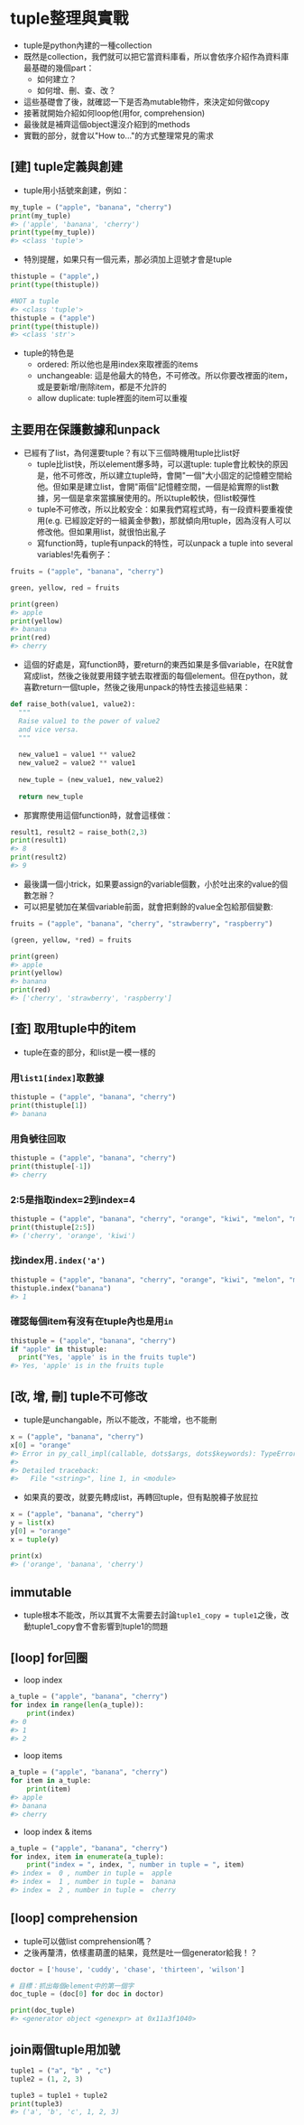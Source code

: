 # tuple整理與實戰  

* tuple是python內建的一種collection  
* 既然是collection，我們就可以把它當資料庫看，所以會依序介紹作為資料庫最基礎的幾個part：  
  * 如何建立？  
  * 如何增、刪、查、改？  
* 這些基礎會了後，就確認一下是否為mutable物件，來決定如何做copy  
* 接著就開始介紹如何loop他(用for, comprehension)  
* 最後就是補齊這個object還沒介紹到的methods  
* 實戰的部分，就會以"How to..."的方式整理常見的需求  

## [建] tuple定義與創建  

* tuple用小括號來創建，例如：  


```python
my_tuple = ("apple", "banana", "cherry")
print(my_tuple)
#> ('apple', 'banana', 'cherry')
print(type(my_tuple))
#> <class 'tuple'>
```

* 特別提醒，如果只有一個元素，那必須加上逗號才會是tuple  


```python
thistuple = ("apple",)
print(type(thistuple))

#NOT a tuple
#> <class 'tuple'>
thistuple = ("apple")
print(type(thistuple))
#> <class 'str'>
```

* tuple的特色是  
  * ordered: 所以他也是用index來取裡面的items  
  * unchangeable: 這是他最大的特色，不可修改。所以你要改裡面的item，或是要新增/刪除item，都是不允許的  
  * allow duplicate: tuple裡面的item可以重複  

## 主要用在保護數據和unpack  

* 已經有了list，為何還要tuple？有以下三個時機用tuple比list好  
  * tuple比list快，所以element爆多時，可以選tuple: tuple會比較快的原因是，他不可修改，所以建立tuple時，會開"一個"大小固定的記憶體空間給他。但如果是建立list，會開"兩個"記憶體空間，一個是給實際的list數據，另一個是拿來當擴展使用的。所以tuple較快，但list較彈性  
  * tuple不可修改，所以比較安全：如果我們寫程式時，有一段資料要重複使用(e.g. 已經設定好的一組黃金參數)，那就傾向用tuple，因為沒有人可以修改他。但如果用list，就很怕出亂子  
  * 寫function時，tuple有unpack的特性，可以unpack a tuple into several variables!先看例子：  



```python
fruits = ("apple", "banana", "cherry")

green, yellow, red = fruits

print(green)
#> apple
print(yellow)
#> banana
print(red)
#> cherry
```

* 這個的好處是，寫function時，要return的東西如果是多個variable，在R就會寫成list，然後之後就要用錢字號去取裡面的每個element。但在python，就喜歡return一個tuple，然後之後用unpack的特性去接這些結果：  


```python
def raise_both(value1, value2):
  """
  Raise value1 to the power of value2
  and vice versa.
  """
  
  new_value1 = value1 ** value2
  new_value2 = value2 ** value1
  
  new_tuple = (new_value1, new_value2)
  
  return new_tuple
```

* 那實際使用這個function時，就會這樣做：  


```python
result1, result2 = raise_both(2,3)
print(result1)
#> 8
print(result2)
#> 9
```

* 最後講一個小trick，如果要assign的variable個數，小於吐出來的value的個數怎辦？  
* 可以把星號加在某個variable前面，就會把剩餘的value全包給那個變數:  


```python
fruits = ("apple", "banana", "cherry", "strawberry", "raspberry")

(green, yellow, *red) = fruits

print(green)
#> apple
print(yellow)
#> banana
print(red)
#> ['cherry', 'strawberry', 'raspberry']
```


## [查] 取用tuple中的item  

* tuple在查的部分，和list是一模一樣的  

### 用`list1[index]`取數據    


```python
thistuple = ("apple", "banana", "cherry")
print(thistuple[1])
#> banana
```

### 用負號往回取  


```python
thistuple = ("apple", "banana", "cherry")
print(thistuple[-1])
#> cherry
```

### 2:5是指取index=2到index=4  


```python
thistuple = ("apple", "banana", "cherry", "orange", "kiwi", "melon", "mango")
print(thistuple[2:5])
#> ('cherry', 'orange', 'kiwi')
```

### 找index用`.index('a')`  


```python
thistuple = ("apple", "banana", "cherry", "orange", "kiwi", "melon", "mango")
thistuple.index("banana")
#> 1
```

### 確認每個item有沒有在tuple內也是用`in`  


```python
thistuple = ("apple", "banana", "cherry")
if "apple" in thistuple:
  print("Yes, 'apple' is in the fruits tuple")
#> Yes, 'apple' is in the fruits tuple
```



## [改, 增, 刪] tuple不可修改  

* tuple是unchangable，所以不能改，不能增，也不能刪


```python
x = ("apple", "banana", "cherry")
x[0] = "orange"
#> Error in py_call_impl(callable, dots$args, dots$keywords): TypeError: 'tuple' object does not support item assignment
#> 
#> Detailed traceback:
#>   File "<string>", line 1, in <module>
```

* 如果真的要改，就要先轉成list，再轉回tuple，但有點脫褲子放屁拉  


```python
x = ("apple", "banana", "cherry")
y = list(x)
y[0] = "orange"
x = tuple(y)

print(x)
#> ('orange', 'banana', 'cherry')
```
## immutable  

* tuple根本不能改，所以其實不太需要去討論`tuple1_copy = tuple1`之後，改動tuple1_copy會不會影響到tuple1的問題  

## [loop] for回圈    

* loop index  


```python
a_tuple = ("apple", "banana", "cherry")
for index in range(len(a_tuple)): 
    print(index)
#> 0
#> 1
#> 2
```

* loop items  


```python
a_tuple = ("apple", "banana", "cherry")
for item in a_tuple:
    print(item)
#> apple
#> banana
#> cherry
```

* loop index & items  


```python
a_tuple = ("apple", "banana", "cherry")
for index, item in enumerate(a_tuple):
    print("index = ", index, ", number in tuple = ", item)
#> index =  0 , number in tuple =  apple
#> index =  1 , number in tuple =  banana
#> index =  2 , number in tuple =  cherry
```

## [loop] comprehension  

* tuple可以做list comprehension嗎？  
* 之後再釐清，依樣畫葫蘆的結果，竟然是吐一個generator給我！？  


```python
doctor = ['house', 'cuddy', 'chase', 'thirteen', 'wilson']

# 目標：抓出每個element中的第一個字  
doc_tuple = (doc[0] for doc in doctor)

print(doc_tuple)
#> <generator object <genexpr> at 0x11a3f1040>
```

## join兩個tuple用加號  


```python
tuple1 = ("a", "b" , "c")
tuple2 = (1, 2, 3)

tuple3 = tuple1 + tuple2
print(tuple3)
#> ('a', 'b', 'c', 1, 2, 3)
```








